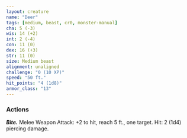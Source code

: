 ```yaml
---
layout: creature
name: "Deer"
tags: [medium, beast, cr0, monster-manual]
cha: 5 (-3)
wis: 14 (+2)
int: 2 (-4)
con: 11 (0)
dex: 16 (+3)
str: 11 (0)
size: Medium beast
alignment: unaligned
challenge: "0 (10 XP)"
speed: "50 ft."
hit_points: "4 (1d8)"
armor_class: "13"
---
```


### Actions

***Bite.*** Melee Weapon Attack: +2 to hit, reach 5 ft., one target. Hit: 2 (1d4) piercing damage.